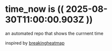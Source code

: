 # time_now is (( 2025-08-30T11:00:00.903Z ))

an automated repo that shows the currnent time

inspired by [breakingheatmap](https://github.com/breakingheatmap/breakingheatmap)